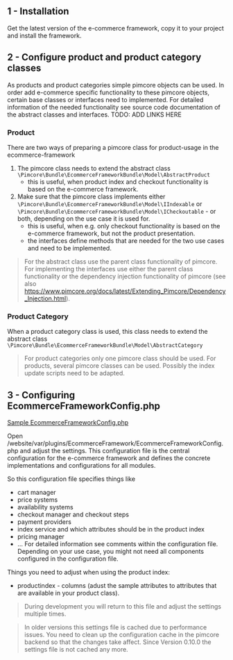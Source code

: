 ## 1 - Installation
Get the latest version of the e-commerce framework, copy it to your project and install the framework. 


## 2 - Configure product and product category classes
As products and product categories simple pimcore objects can be used. In order add e-commerce specific functionality to these pimcore objects, certain base classes or interfaces need to implemented. 
For detailed information of the needed functionality see source code documentation of the abstract classes and interfaces. 
TODO: ADD LINKS HERE

### Product
There are two ways of preparing a pimcore class for product-usage in the ecommerce-framework

1. The pimcore class needs to extend the abstract class `\Pimcore\Bundle\EcommerceFrameworkBundle\Model\AbstractProduct`
   * this is useful, when product index and checkout functionality is based on the e-commerce framework. 
2. Make sure that the pimcore class implements either `\Pimcore\Bundle\EcommerceFrameworkBundle\Model\IIndexable` or `\Pimcore\Bundle\EcommerceFrameworkBundle\Model\ICheckoutable` - or both, depending on the use case it is used for.
   * this is useful, when e.g. only checkout functionality is based on the e-commerce framework, but not the product presentation. 
   * the interfaces define methods that are needed for the two use cases and need to be implemented. 


> For the abstract class use the parent class functionality of pimcore. For implementing the interfaces use either the parent class functionality or the dependency injection functionality of pimcore (see also <https://www.pimcore.org/docs/latest/Extending_Pimcore/Dependency_Injection.html>).

### Product Category
When a product category class is used, this class needs to extend the abstract class `\Pimcore\Bundle\EcommerceFrameworkBundle\Model\AbstractCategory`


> For product categories only one pimcore class should be used. For products, several pimcore classes can be used. Possibly the index update scripts need to be adapted.


## 3 - Configuring EcommerceFrameworkConfig.php

[Sample EcommerceFrameworkConfig.php](/config/EcommerceFrameworkConfig_sample.php)

Open /website/var/plugins/EcommerceFramework/EcommerceFrameworkConfig.php and adjust the settings. This configuration file is the central configuration for the e-commerce framework and defines the concrete implementations and configurations for all modules.

So this configuration file specifies things like
- cart manager
- price systems
- availability systems
- checkout manager and checkout steps
- payment providers
- index service and which attributes should be in the product index
- pricing manager
- ...
For detailed information see comments within the configuration file. Depending on your use case, you might not need all components configured in the configuration file. 

Things you need to adjust when using the product index: 
* productindex - columns (adust the sample attributes to attributes that are available in your product class). 

> During development you will return to this file and adjust the settings multiple times. 

> In older versions this settings file is cached due to performance issues. You need to clean up the configuration cache in the pimcore backend so that the changes take affect. Since Version 0.10.0 the settings file is not cached any more. 
